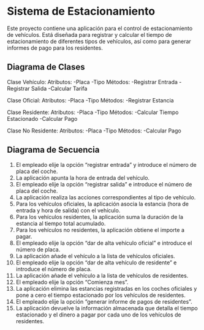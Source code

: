 # Sistema de Estacionamiento

Este proyecto contiene una aplicación para el control de estacionamiento de vehículos. Está diseñada para registrar y calcular el tiempo de estacionamiento de diferentes tipos de vehículos, así como para generar informes de pago para los residentes.

## Diagrama de Clases

Clase Vehículo:
Atributos:
-Placa
-Tipo
Métodos:
-Registrar Entrada
-Registrar Salida
-Calcular Tarifa

Clase Oficial:
Atributos:
-Placa
-Tipo
Métodos:
-Registrar Estancia

Clase Residente:
Atributos:
-Placa
-Tipo
Métodos:
-Calcular Tiempo Estacionado
-Calcular Pago

Clase No Residente:
Atributos:
-Placa
-Tipo
Métodos:
-Calcular Pago

## Diagrama de Secuencia

1) El empleado elije la opción “registrar entrada” y introduce el número de placa del coche.
2) La aplicación apunta la hora de entrada del vehículo.
3) El empleado elije la opción “registrar salida” e introduce el número de placa del coche.
4) La aplicación realiza las acciones correspondientes al tipo de vehículo.
5) Para los vehículos oficiales, la aplicación asocia la estancia (hora de entrada y hora de salida) con el vehículo. 
6) Para los vehículos residentes, la aplicación suma la duración de la estancia al tiempo total acumulado. 
7) Para los vehículos no residentes, la aplicación obtiene el importe a pagar.
8) El empleado elije la opción “dar de alta vehículo oficial” e introduce el número de placa.
9) La aplicación añade el vehículo a la lista de vehículos oficiales.
10) El empleado elije la opción “dar de alta vehículo de residente” e introduce el número de placa.
11) La aplicación añade el vehículo a la lista de vehículos de residentes.
12) El empleado elije la opción “Comienza mes”.
13) La aplicación elimina las estancias registradas en los coches oficiales y pone a cero el tiempo estacionado por los vehículos de residentes.
14) El empleado elije la opción “generar informe de pagos de residentes”.
15) La aplicación devuelve la información almacenada que detalla el tiempo estacionado y el dinero a pagar por cada uno de los vehículos de residentes.